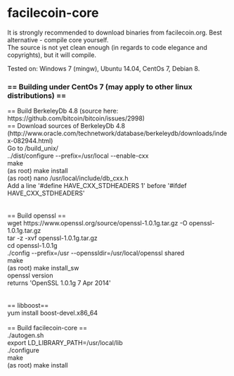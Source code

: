 # facilecoin-core
It is strongly recommended to download binaries from facilecoin.org.
Best alternative - compile core yourself.
<br>
The source is not yet clean enough (in regards to code elegance and copyrights), but it will compile.<br>

Tested on: Windows 7 (mingw), Ubuntu 14.04, CentOs 7, Debian 8.


<h3> == Building under CentOs 7 (may apply to other linux distributions) == </h3>
== Build BerkeleyDb 4.8 (source here: https://github.com/bitcoin/bitcoin/issues/2998)<br> ==
Download sources of BerkeleyDb 4.8 (http://www.oracle.com/technetwork/database/berkeleydb/downloads/index-082944.html)<br>
Go to /build_unix/<br>
../dist/configure --prefix=/usr/local --enable-cxx<br>
make<br>
(as root) make install<br>
(as root) nano /usr/local/include/db_cxx.h<br>
Add a line '#define HAVE_CXX_STDHEADERS 1' before '#ifdef HAVE_CXX_STDHEADERS'<br>
<br>
<br>
== Build openssl ==<br>
wget https://www.openssl.org/source/openssl-1.0.1g.tar.gz -O openssl-1.0.1g.tar.gz<br>
tar -z -xvf openssl-1.0.1g.tar.gz<br>
cd openssl-1.0.1g<br>
./config --prefix=/usr --openssldir=/usr/local/openssl shared<br>
make<br>
(as root) make install_sw<br>
openssl version<br>
returns 'OpenSSL 1.0.1g 7 Apr 2014'<br>
<br>
<br>
== libboost==<br>
yum install boost-devel.x86_64
<br>
<br>
== Build facilecoin-core ==<br>
./autogen.sh<br>
export LD_LIBRARY_PATH=/usr/local/lib<br>
./configure<br>
make<br>
(as root) make install<br>
<br>
